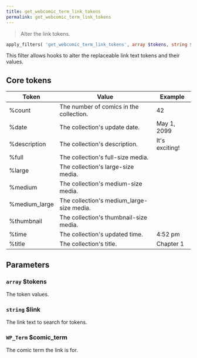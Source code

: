 ```yaml
---
title: get_webcomic_term_link_tokens
permalink: get_webcomic_term_link_tokens
---
```


> Alter the link tokens.

```php
apply_filters( 'get_webcomic_term_link_tokens', array $tokens, string $link, WP_Term $comic_term )
```

This filter allows hooks to alter the replaceable link text tokens and
their values.

## Core tokens

|Token        |Value                                    |Example       |
|-------------|-----------------------------------------|--------------|
|%count       |The number of comics in the collection.  |42            |
|%date        |The collection's update date.            |May 1, 2099   |
|%description |The collection's description.            |It's exciting!|
|%full        |The collection's full-size media.        |              |
|%large       |The collection's large-size media.       |              |
|%medium      |The collection's medium-size media.      |              |
|%medium_large|The collection's medium_large-size media.|              |
|%thumbnail   |The collection's thumbnail-size media.   |              |
|%time        |The collection's updated time.           |4:52 pm       |
|%title       |The collection's title.                  |Chapter 1     |

## Parameters

### `array` $tokens
The token values.

### `string` $link
The link text to search for tokens.

### `WP_Term` $comic_term
The comic term the link is for.

